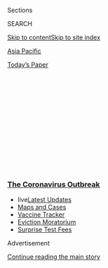 <div id="app">

<div>

<div>

<div>

<div class="NYTAppHideMasthead css-1q2w90k e1suatyy0">

<div class="section css-ui9rw0 e1suatyy2">

<div class="css-eph4ug er09x8g0">

<div class="css-6n7j50">

</div>

<span class="css-1dv1kvn">Sections</span>

<div class="css-10488qs">

<span class="css-1dv1kvn">SEARCH</span>

</div>

[Skip to content](#site-content)[Skip to site index](#site-index)

</div>

<div id="masthead-section-label" class="css-1wr3we4 eaxe0e00">

[Asia
Pacific](https://www.nytimes3xbfgragh.onion/section/world/asia)

</div>

<div class="css-10698na e1huz5gh0">

</div>

</div>

<div id="masthead-bar-one" class="section hasLinks css-15hmgas e1csuq9d3">

<div class="css-uqyvli e1csuq9d0">

</div>

<div class="css-1uqjmks e1csuq9d1">

</div>

<div class="css-9e9ivx">

[](https://myaccount.nytimes3xbfgragh.onion/auth/login?response_type=cookie&client_id=vi)

</div>

<div class="css-1bvtpon e1csuq9d2">

[Today’s
Paper](https://www.nytimes3xbfgragh.onion/section/todayspaper)

</div>

</div>

</div>

</div>

<div data-aria-hidden="false">

<div id="site-content" data-role="main">

<div>

<div class="css-1aor85t" style="opacity:0.000000001;z-index:-1;visibility:hidden">

<div class="css-1hqnpie">

<div class="css-epjblv">

<span class="css-17xtcya">[Asia
Pacific](/section/world/asia)</span><span class="css-x15j1o">|</span><span class="css-fwqvlz">How
the Coronavirus Numbers Changed So
Sharply</span>

</div>

<div class="css-k008qs">

<div class="css-1iwv8en">

<span class="css-18z7m18"></span>

<div>

</div>

</div>

<span class="css-1n6z4y">https://nyti.ms/3bAfl4q</span>

<div class="css-1705lsu">

<div class="css-4xjgmj">

<div class="css-4skfbu" data-role="toolbar" data-aria-label="Social Media Share buttons, Save button, and Comments Panel with current comment count" data-testid="share-tools">

  - 
  - 
  - 
  - 
    
    <div class="css-6n7j50">
    
    </div>

  - 

</div>

</div>

</div>

</div>

</div>

</div>

<div class="css-13pd83m">

<div class="css-l9svim">

### [<span class="css-pa1jbp"><span class="css-1rxm0ex">The Coronavirus</span><span class="css-1rxm0ex"> Outbreak</span></span>](https://www.nytimes3xbfgragh.onion/news-event/coronavirus?name=styln-coronavirus-national&region=TOP_BANNER&block=storyline_menu_recirc&action=click&pgtype=Article&impression_id=9768dee0-f2bb-11ea-a9c4-bbcb0334804d&variant=undefined)

  - <span class="css-ousu42"><span class="css-12clwdu">live</span>[Latest
    Updates](https://www.nytimes3xbfgragh.onion/2020/09/09/world/covid-19-coronavirus.html?name=styln-coronavirus-national&region=TOP_BANNER&block=storyline_menu_recirc&action=click&pgtype=Article&impression_id=976905f0-f2bb-11ea-a9c4-bbcb0334804d&variant=undefined)</span>
  - <span class="css-ousu42">[Maps and
    Cases](https://www.nytimes3xbfgragh.onion/interactive/2020/us/coronavirus-us-cases.html?name=styln-coronavirus-national&region=TOP_BANNER&block=storyline_menu_recirc&action=click&pgtype=Article&impression_id=976905f1-f2bb-11ea-a9c4-bbcb0334804d&variant=undefined)</span>
  - <span class="css-ousu42">[Vaccine
    Tracker](https://www.nytimes3xbfgragh.onion/interactive/2020/science/coronavirus-vaccine-tracker.html?name=styln-coronavirus-national&region=TOP_BANNER&block=storyline_menu_recirc&action=click&pgtype=Article&impression_id=976905f2-f2bb-11ea-a9c4-bbcb0334804d&variant=undefined)</span>
  - <span class="css-ousu42">[Eviction
    Moratorium](https://www.nytimes3xbfgragh.onion/2020/09/02/your-money/eviction-moratorium-covid.html?name=styln-coronavirus-national&region=TOP_BANNER&block=storyline_menu_recirc&action=click&pgtype=Article&impression_id=976905f3-f2bb-11ea-a9c4-bbcb0334804d&variant=undefined)</span>
  - <span class="css-ousu42">[Surprise Test
    Fees](https://www.nytimes3xbfgragh.onion/2020/09/09/upshot/coronavirus-surprise-test-fees.html?name=styln-coronavirus-national&region=TOP_BANNER&block=storyline_menu_recirc&action=click&pgtype=Article&impression_id=976905f4-f2bb-11ea-a9c4-bbcb0334804d&variant=undefined)</span>

</div>

</div>

<div id="top-wrapper" class="css-1sy8kpn">

<div id="top-slug" class="css-l9onyx">

Advertisement

</div>

[Continue reading the main
story](#after-top)

<div class="ad top-wrapper" style="text-align:center;height:100%;display:block;min-height:250px">

<div id="top" class="place-ad" data-position="top" data-size-key="top">

</div>

</div>

<div id="after-top">

</div>

</div>

<div>

<div id="sponsor-wrapper" class="css-1hyfx7x">

<div id="sponsor-slug" class="css-19vbshk">

Supported by

</div>

[Continue reading the main
story](#after-sponsor)

<div id="sponsor" class="ad sponsor-wrapper" style="text-align:center;height:100%;display:block">

</div>

<div id="after-sponsor">

</div>

</div>

<div class="css-186x18t">

</div>

<div class="css-1vkm6nb ehdk2mb0">

# How the Coronavirus Numbers Changed So Sharply

</div>

A new way of counting used by the Chinese authorities should catch more
cases and get people into treatment earlier. But the scale of the
epidemic will remain unclear for some time.

<div class="css-79elbk" data-testid="photoviewer-wrapper">

<div class="css-z3e15g" data-testid="photoviewer-wrapper-hidden">

</div>

<div class="css-1a48zt4 ehw59r15" data-testid="photoviewer-children">

![<span class="css-16f3y1r e13ogyst0" data-aria-hidden="true">Health
workers checking temperatures in Guangzhou, China, on
Thursday.</span><span class="css-cnj6d5 e1z0qqy90" itemprop="copyrightHolder"><span class="css-1ly73wi e1tej78p0">Credit...</span><span><span>Alex
Plavevski/EPA, via
Shutterstock</span></span></span>](https://static01.graylady3jvrrxbe.onion/images/2020/02/13/world/13coronavirus-explainer2/merlin_168867003_1a8a1c5a-76af-4542-8585-bd6745eb0922-articleLarge.jpg?quality=75&auto=webp&disable=upscale)

</div>

</div>

<div class="css-18e8msd">

<div class="css-vp77d3 epjyd6m0">

<div class="css-hus3qt ey68jwv0" data-aria-hidden="true">

[![Richard
Pérez-Peña](https://static01.graylady3jvrrxbe.onion/images/2019/07/16/reader-center/author-richard-perez-pena/author-richard-perez-pena-thumbLarge.png
"Richard Pérez-Peña")](https://www.nytimes3xbfgragh.onion/by/richard-perez-pena)

</div>

<div class="css-1baulvz">

By [<span class="css-1baulvz last-byline" itemprop="name">Richard
Pérez-Peña</span>](https://www.nytimes3xbfgragh.onion/by/richard-perez-pena)

</div>

</div>

  - 
    
    <div class="css-ld3wwf e16638kd2">
    
    Feb. 13,
    2020
    
    </div>

  - 
    
    <div class="css-4xjgmj">
    
    <div class="css-d8bdto" data-role="toolbar" data-aria-label="Social Media Share buttons, Save button, and Comments Panel with current comment count" data-testid="share-tools">
    
      - 
      - 
      - 
      - 
        
        <div class="css-6n7j50">
        
        </div>
    
      - 
    
    </div>
    
    </div>

</div>

<div class="css-mdjrty">

[阅读简体中文版](https://cn.nytimes3xbfgragh.onion/china/20200214/coronavirus-numbers-explain/ "Read in Simplified Chinese")[閱讀繁體中文版](https://cn.nytimes3xbfgragh.onion/china/20200214/coronavirus-numbers-explain/zh-hant/ "Read in Traditional Chinese")

</div>

</div>

<div class="section meteredContent css-1r7ky0e" name="articleBody" itemprop="articleBody">

<div class="css-1fanzo5 StoryBodyCompanionColumn">

<div class="css-53u6y8">

The number of cases and deaths in the coronavirus epidemic in China
jumped sharply on Thursday as the [authorities there changed how they
keep
track](https://www.nytimes3xbfgragh.onion/2020/02/12/health/coronavirus-cases-china.html)
of the disease, and not, primarily, because of any change in the shape
of the outbreak.

There is still a lot of uncertainty about the true numbers — as with any
new disease — and that will continue for the foreseeable future.
Underscoring that point, hours after China revised its figures, the
World Health Organization put out a lower set, saying that for now, it
would not change the way it counts.

But experts say there were good reasons for changing the way patients
with the disease, newly named Covid-19, were counted, and the new
approach should catch many cases that had been missed before. That will
allow more patients to get treatment and be quarantined faster.

Here is a look at what we know — and what we don’t — about the new
coronavirus numbers and what they say about the scope of the crisis.

</div>

</div>

<div class="css-1fanzo5 StoryBodyCompanionColumn">

<div class="css-53u6y8">

## How did the numbers change?

For several days, the Chinese government had reported figures that
suggested the spread of the disease was slowing, but that changed
abruptly on
Thursday.

</div>

</div>

<div class="css-1sngw6j">

[](https://www.nytimes3xbfgragh.onion/interactive/2020/01/21/world/asia/china-coronavirus-maps.html)

<div class="css-1eoytci">

![](https://static01.graylady3jvrrxbe.onion/images/2020/01/31/us/china-wuhan-coronavirus-promo-1579641872730/china-wuhan-coronavirus-promo-1579641872730-articleLarge-v21.jpg)

</div>

<div class="css-1rha1bf">

## Wuhan Coronavirus Map: Tracking the Spread of the Outbreak

The virus has sickened tens of thousands of people in China and a number
of other countries.

</div>

</div>

<div class="css-1fanzo5 StoryBodyCompanionColumn">

<div class="css-53u6y8">

Officials in Hubei, the Chinese province that is the epicenter of the
outbreak, said there had been more than 48,000 cases there, a 44 percent
jump from the day before. They also reported 1,310 deaths, a 23 percent
increase. The trend continued on Friday, though not as markedly, when
Hubei officials disclosed another 4,800 cases and 116 more
deaths.

<div id="NYT_MAIN_CONTENT_1_REGION" class="css-9tf9ac">

<div>

<div id="styln-covid-updates-world" class="section interactive-content interactive-size-medium css-1ftcdic">

<div class="css-17ih8de interactive-body">

<div id="styln-briefing-block" data-asset-id="QXJ0aWNsZTpueXQ6Ly9hcnRpY2xlLzA0MTc1MmJmLWNmNmQtNTIyZC1iYWQ1LWQxYmNkZmQyMTZmMg==">

<div class="briefing-block-header-section">

# [Latest Updates: The Coronavirus Outbreak](https://www.nytimes3xbfgragh.onion/2020/09/09/world/covid-19-coronavirus.html?action=click&pgtype=Article&state=default&region=MAIN_CONTENT_1&context=storylines_live_updates)

<div class="briefing-block-ts">

Updated 2020-09-09T16:41:42.097Z

</div>

</div>

  - [Top U.S. health officials update Congress on vaccine development
    and distribution
    plans.](https://www.nytimes3xbfgragh.onion/2020/09/09/world/covid-19-coronavirus.html?action=click&pgtype=Article&state=default&region=MAIN_CONTENT_1&context=storylines_live_updates#link-279e24e2)
  - [As drugmakers pledge to thoroughly vet vaccines, one company pauses
    its trials for a safety
    review.](https://www.nytimes3xbfgragh.onion/2020/09/09/world/covid-19-coronavirus.html?action=click&pgtype=Article&state=default&region=MAIN_CONTENT_1&context=storylines_live_updates#link-5b0bf0d1)
  - [Britain bans gatherings of more than six
    people.](https://www.nytimes3xbfgragh.onion/2020/09/09/world/covid-19-coronavirus.html?action=click&pgtype=Article&state=default&region=MAIN_CONTENT_1&context=storylines_live_updates#link-58edc4cb)

<div class="briefing-block-footer">

<div class="briefing-block-footer-meta">

[See more
updates](https://www.nytimes3xbfgragh.onion/2020/09/09/world/covid-19-coronavirus.html?action=click&pgtype=Article&state=default&region=MAIN_CONTENT_1&context=storylines_live_updates)

</div>

<div class="briefing-block-briefinglinks">

<span>More live coverage:</span>
[Markets](https://www.nytimes3xbfgragh.onion/live/2020/09/09/business/stock-market-today-coronavirus?action=click&pgtype=Article&state=default&region=MAIN_CONTENT_1&context=storylines_live_updates)

</div>

</div>

</div>

</div>

</div>

</div>

</div>

*\[Read:* [*China says 1,700 health workers have contracted
coronavirus.*](https://www.nytimes3xbfgragh.onion/2020/02/14/world/asia/china-coronavirus.html)*\]*

Previously, cases were counted only if patients tested positive for the
new virus. Now, the figures appear to include anyone who has a CT scan
of the lungs showing a telltale pattern of pneumonia.

In the short run, the new accounting may deepen confusion about the true
size of the epidemic. It also complicates efforts to track the growth of
the disease over the last several weeks.

</div>

</div>

<div class="css-1fanzo5 StoryBodyCompanionColumn">

<div class="css-53u6y8">

“We need to be careful in interpreting these numbers,” Dr. Michael Ryan,
the World Health Organization’s emergency responses chief, said on
Thursday. The larger number of cases, he said, “does not represent a
significant [change in the trajectory of the
outbreak.”](https://www.who.int/docs/default-source/coronaviruse/situation-reports/20200213-sitrep-24-covid-19.pdf?sfvrsn=9a7406a4_2)

The W.H.O. then [released its own
figures](https://www.who.int/docs/default-source/coronaviruse/situation-reports/20200213-sitrep-24-covid-19.pdf?sfvrsn=9a7406a4_2),
leaving out the diagnoses made without a positive test for the virus —
and indicating that it did not fully understand the change China had
made.

“For consistency, we report here only the number of laboratory-confirmed
cases,” the organization said in a situation report. “W.H.O. has
formally requested additional information on the clinically diagnosed
cases, in particular when these have occurred in the course of the
outbreak and whether suspect cases were reclassified as clinically
diagnosed cases.”

The W.H.O. reported almost 47,000 confirmed cases worldwide, fewer than
1 percent outside mainland China. The Chinese figures put the total at
more than 61,000 cases.

<div id="NYT_MAIN_CONTENT_2_REGION" class="css-9tf9ac">

<div>

</div>

</div>

## What was wrong with the old way of counting?

In a word, plenty.

Kits to test for the virus are not being produced quickly enough to keep
up with demand, and they take days to produce results. Using CT scans
means more patients can be checked, with the results available almost
immediately.

And the tests for the virus have not been very reliable. Many sick
people have tested negative, only to test positive later. That appears
to be, at least in part, because standard testing involves swabbing
nasal passages and the throat, while the virus may be lodged in the
lungs.

</div>

</div>

<div class="css-1fanzo5 StoryBodyCompanionColumn">

<div class="css-53u6y8">

In the United States, the Centers for Disease Control and Prevention
shipped hundreds of testing kits to state laboratories — [and days later
revealed that some of them were
faulty](https://www.nytimes3xbfgragh.onion/2020/02/12/health/coronavirus-test-kits-cdc.html).
It is not clear whether China has experienced similar problems in making
the tests.

</div>

</div>

<div class="css-cfo9c3">

</div>

<div class="css-1fanzo5 StoryBodyCompanionColumn">

<div class="css-53u6y8">

## So are the new numbers definitive?

</div>

</div>

<div class="css-79elbk" data-testid="photoviewer-wrapper">

<div class="css-z3e15g" data-testid="photoviewer-wrapper-hidden">

</div>

<div class="css-1a48zt4 ehw59r15" data-testid="photoviewer-children">

![<span class="css-16f3y1r e13ogyst0" data-aria-hidden="true">A nearly
empty commercial area in Wuhan on
Thursday.</span><span class="css-cnj6d5 e1z0qqy90" itemprop="copyrightHolder"><span class="css-1ly73wi e1tej78p0">Credit...</span><span>Getty
Images</span></span>](https://static01.graylady3jvrrxbe.onion/images/2020/02/13/world/13coronavirus-explainer-sub/merlin_168875646_f9a45086-045a-48c8-91e4-0f284fe22757-articleLarge.jpg?quality=75&auto=webp&disable=upscale)

</div>

</div>

<div class="css-1fanzo5 StoryBodyCompanionColumn">

<div class="css-53u6y8">

No.

There are several ways cases might still be missed. Some people get
sick, and die or recover, without ever seeing a doctor. CT scans allow
doctors to identify people whose infections have caused pneumonia, which
can be fatal, but the scans will not catch people with milder symptoms.

There is another source of confusion about the numbers. It was reported
this week that China is no longer counting as confirmed cases people who
test positive for the virus yet show no symptoms. But some experts said
they were not sure what had actually changed.

The Chinese health authorities say they can distinguish, on a CT scan,
pneumonia brought on by the coronavirus from some other serious lung
diseases. But it is not clear that they can tell it from pneumonia
caused by other diseases, like seasonal influenza; the accuracy may vary
with the skill of the doctor reading the scan.

## Will we eventually get more accurate figures?

Quite possibly.

Right now, labs are testing for the virus itself, and viruses can be
hard to detect. What is often easier to identify is the immune system's
own response.

When a patient contracts an infection, the body produces antibodies to
it — proteins in the blood that recognize a particular pathogen and
trigger an immune system attack on it. Labs around the world are working
to develop a test for antibodies to the new coronavirus, but none is
available yet.

</div>

</div>

<div class="css-1fanzo5 StoryBodyCompanionColumn">

<div class="css-53u6y8">

It could be tricky.

There are several strains of coronavirus in humans, including ones that
cause common colds, SARS and MERS. Antibodies to the new virus may be
hard to distinguish from the antibodies people already have to other
coronaviruses.

In any case, it can take days or weeks before a patient tests positive
for antibodies to a new infection, so the test may not be useful in
diagnosing current illnesses.

So while an effective antibody test may produce a fairly comprehensive
picture of an outbreak, that picture will lag a bit behind the reality.

</div>

</div>

<div>

</div>

<div class="css-1fanzo5 StoryBodyCompanionColumn">

<div class="css-53u6y8">

</div>

</div>

</div>

<div>

</div>

<div>

</div>

<div>

</div>

<div>

<div id="bottom-wrapper" class="css-1ede5it">

<div id="bottom-slug" class="css-l9onyx">

Advertisement

</div>

[Continue reading the main
story](#after-bottom)

<div id="bottom" class="ad bottom-wrapper" style="text-align:center;height:100%;display:block;min-height:90px">

</div>

<div id="after-bottom">

</div>

</div>

</div>

</div>

</div>

## Site Index

<div>

</div>

## Site Information Navigation

  - [© <span>2020</span> <span>The New York Times
    Company</span>](https://help.nytimes3xbfgragh.onion/hc/en-us/articles/115014792127-Copyright-notice)

<!-- end list -->

  - [NYTCo](https://www.nytco.com/)
  - [Contact
    Us](https://help.nytimes3xbfgragh.onion/hc/en-us/articles/115015385887-Contact-Us)
  - [Work with us](https://www.nytco.com/careers/)
  - [Advertise](https://nytmediakit.com/)
  - [T Brand Studio](http://www.tbrandstudio.com/)
  - [Your Ad
    Choices](https://www.nytimes3xbfgragh.onion/privacy/cookie-policy#how-do-i-manage-trackers)
  - [Privacy](https://www.nytimes3xbfgragh.onion/privacy)
  - [Terms of
    Service](https://help.nytimes3xbfgragh.onion/hc/en-us/articles/115014893428-Terms-of-service)
  - [Terms of
    Sale](https://help.nytimes3xbfgragh.onion/hc/en-us/articles/115014893968-Terms-of-sale)
  - [Site
    Map](https://spiderbites.nytimes3xbfgragh.onion)
  - [Help](https://help.nytimes3xbfgragh.onion/hc/en-us)
  - [Subscriptions](https://www.nytimes3xbfgragh.onion/subscription?campaignId=37WXW)

</div>

</div>

</div>

</div>
